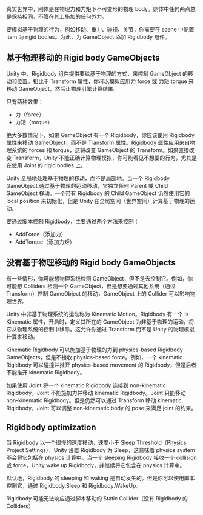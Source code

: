 真实世界中，刚体是在物理力和力矩下不可变形的物理 body。刚体中任何两点总是保持相同，不管在其上施加的任何外力。

要模拟基于物理的行为，例如移动、重力、碰撞、关节，你需要在 scene 中配置 item 为 rigid bodies。为此，为 GameObject 添加 Rigidbody 组件。

## 基于物理移动的 Rigid body GameObjects

Unity 中，Rigidbody 组件提供要给基于物理的方式，来控制 GameObject 的移动和位置。相比于 Transform 属性，你可以模拟应用力 force 或 力矩 torque 来移动 GameObject，然后让物理引擎计算结果。

只有两种效果：

- 力（force）
- 力矩（torque）

绝大多数情况下，如果 GameObject 有一个 Rigidbody，你应该使用 Rigidbody 属性来移动 GameObject，而不是 Transform 属性。Rigidbody 属性应用来自物理系统的 forces 和 torque，这将改变 GameObject 的 Transform。如果直接改变 Transform，Unity 不能正确计算物理模拟，你可能看见不想要的行为，尤其是在使用 Joint 的 rigid bodies 上。

Unity 全局地处理基于物理的移动，而不是局部地。当一个 Rigidbody GameObject 通过基于物理的运动移动，它独立任何 Parent 或 Child GameObject 移动。一个带有 Rigidbody 的 Child GameObject 仍然使用它的 local position 来初始化，但是 Unity 在全局空间（世界空间）计算基于物理的运动。

要通过脚本控制 Rigidbody，主要通过两个方法来控制：

- AddForce（添加力）
- AddTorque（添加力矩）

## 没有基于物理移动的 Rigid body GameObjects

有一些情形，你可能想物理系统检测 GameObject，但不是去控制它。例如，你可能想 Colliders 检测一个 GameObject，但是想要通过其他系统（通过 Transform）控制 GameObject 的移动，GameObject 上的 Collider 可以影响物理世界。

Unity 中非基于物理系统的运动称为 Kinematic Motion。Rigidbody 有一个 Is Kinematic 属性，开启时，定义其所在的 GameObject 为非基于物理的运动，将它从物理系统的控制中移除。这允许你通过 Transform 而不是 Unity 的物理模拟计算来移动。

Kinematic Rigidbody 可以施加基于物理的力到 physics-based Rigidbody GameObjects，但是不接收 physics-based force。例如，一个 kinematic Rigidbody 可以碰撞并推开 physics-based movement 的 Rigidbody，但是后者不能推开 kinematic Rigidbody。

如果使用 Joint 将一个 kinematic Rigidbody 连接到 non-kinematic Rigidbody，Joint 不能施加力并移动 kinematic Rigidbody。Joint 只能移动 non-kinematic Rigidbody。但是仍然可以通过 Transform 移动 kinematic Rigidbody，Joint 可以调整 non-kinematic body 的 pose 来满足 joint 的约束。

## Rigidbody optimization

当 Rigidbody 以一个很慢的速度移动，速度小于 Sleep Threshold（Physics Project Settings），Unity 设置 Rigidbody 为 Sleep，这意味着 physics system 不会将它包括在 physics 计算中。当一个 sleeping Rigidbody 接收一个 collision 或 force，Unity wake up Rigidbody，并继续将它包含在 physics 计算中。

默认地，Rigidbody 的 sleeping 和 waking 是自动发生的。但是你可以使用脚本控制它，通过 Rigidbody.Sleep 和 Rigidbody.WakeUp。

Rigidbody 可能无法响应通过脚本移动的 Static Collider（没有 Rigidbody 的 Colliders）